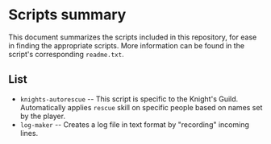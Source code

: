 # Scripts summary
This document summarizes the scripts included in this repository, for ease in finding the appropriate scripts. More information can be found in the script's corresponding `readme.txt`.

## List
* `knights-autorescue` -- This script is specific to the Knight's Guild. Automatically applies `rescue` skill on specific people based on names set by the player.
* `log-maker` -- Creates a log file in text format by "recording" incoming lines.
